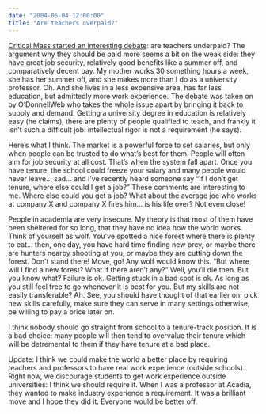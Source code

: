 ```yaml
---
date: "2004-06-04 12:00:00"
title: "Are teachers overpaid?"
---
```




[Critical Mass started an interesting debate](http://www.erinoconnor.org/archives/000955.html): are teachers underpaid? The argument why they should be paid more seems a bit on the weak side: they have great job security, relatively good benefits like a summer off, and comparatively decent pay. My mother works 30 something hours a week, she has her summer off, and she makes more than I do as a university professor. Oh. And she lives in a less expensive area, has far less education, but admittedly more work experience.
The debate was taken on by O&rsquo;DonnellWeb who takes the whole issue apart by bringing it back to supply and demand. Getting a university degree in education is relatively easy (he claims), there are plenty of people qualified to teach, and frankly it isn&rsquo;t such a difficult job: intellectual rigor is not a requirement (he says).

Here&rsquo;s what I think. The market is a powerful force to set salaries, but only when people can be trusted to do what&rsquo;s best for them. People will often aim for job security at all cost. That&rsquo;s when the system fall apart. Once you have tenure, the school could freeze your salary and many people would never leave&hellip; sad&hellip; and I&rsquo;ve recently heard someone say &ldquo;if I don&rsquo;t get tenure, where else could I get a job?&rdquo; These comments are interesting to me. Where else could you get a job? What about the average joe who works at company X and company X fires him&hellip; is his life over? Not even close!

People in academia are very insecure. My theory is that most of them have been sheltered for so long, that they have no idea how the world works.
Think of yourself as wolf. You&rsquo;ve spotted a nice forest where there is plenty to eat&hellip; then, one day, you have hard time finding new prey, or maybe there are hunters nearby shooting at you, or maybe they are cutting down the forest. Don&rsquo;t stand there! Move, go! Any wolf would know this. &ldquo;But where will I find a new forest? What if there aren&rsquo;t any?&rdquo; Well, you&rsquo;ll die then. But you know what? Failure is ok. Getting stuck in a bad spot is ok. As long as you still feel free to go whenever it is best for you. But my skills are not easily transferable? Ah. See, you should have thought of that earlier on: pick new skills carefully, make sure they can serve in many settings otherwise, be willing to pay a price later on.

I think nobody should go straight from school to a tenure-track position. It is a bad choice: many people will then tend to overvalue their tenure which will be detremental to them if they have tenure at a bad place.

Update: I think we could make the world a better place by requiring teachers and professors to have real work experience (outside schools). Right now, we discourage students to get work experience outside universities: I think we should require it. When I was a professor at Acadia, they wanted to make industry experience a requirement. It was a brilliant move and I hope they did it. Everyone would be better off.

